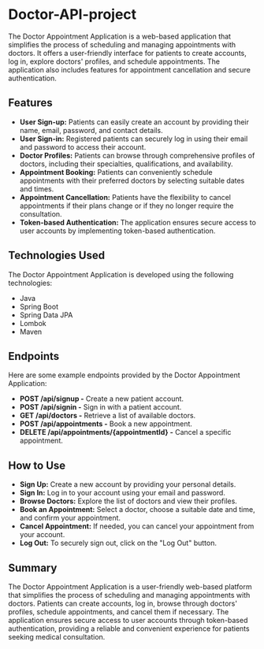 # Doctor-API-project
The Doctor Appointment Application is a web-based application that simplifies the process of scheduling and managing appointments with doctors. It offers a user-friendly interface for patients to create accounts, log in, explore doctors' profiles, and schedule appointments. The application also includes features for appointment cancellation and secure authentication.

## Features
- **User Sign-up:** Patients can easily create an account by providing their name, email, password, and contact details.
- **User Sign-in:** Registered patients can securely log in using their email and password to access their account.
- **Doctor Profiles:** Patients can browse through comprehensive profiles of doctors, including their specialties, qualifications, and availability.
- **Appointment Booking:** Patients can conveniently schedule appointments with their preferred doctors by selecting suitable dates and times.
- **Appointment Cancellation:** Patients have the flexibility to cancel appointments if their plans change or if they no longer require the consultation.
- **Token-based Authentication:** The application ensures secure access to user accounts by implementing token-based authentication.
## Technologies Used
The Doctor Appointment Application is developed using the following technologies:

- Java
- Spring Boot
- Spring Data JPA
- Lombok
- Maven

## Endpoints
Here are some example endpoints provided by the Doctor Appointment Application:
- **POST /api/signup -** Create a new patient account.
- **POST /api/signin -** Sign in with a patient account.
- **GET /api/doctors -** Retrieve a list of available doctors.
- **POST /api/appointments -** Book a new appointment.
- **DELETE /api/appointments/{appointmentId} -** Cancel a specific appointment.

## How to Use
- **Sign Up:** Create a new account by providing your personal details.
- **Sign In:** Log in to your account using your email and password.
- **Browse Doctors:** Explore the list of doctors and view their profiles.
- **Book an Appointment:** Select a doctor, choose a suitable date and time, and confirm your appointment.
- **Cancel Appointment:** If needed, you can cancel your appointment from your account.
- **Log Out:** To securely sign out, click on the "Log Out" button.

## Summary
The Doctor Appointment Application is a user-friendly web-based platform that simplifies the process of scheduling and managing appointments with doctors. Patients can create accounts, log in, browse through doctors' profiles, schedule appointments, and cancel them if necessary. The application ensures secure access to user accounts through token-based authentication, providing a reliable and convenient experience for patients seeking medical consultation.
